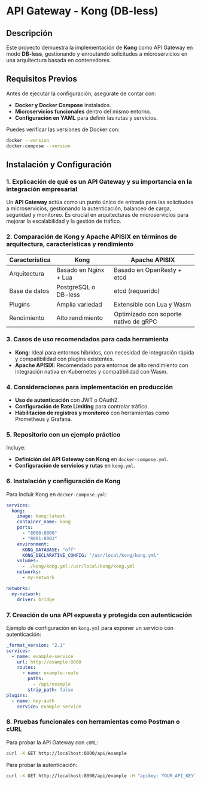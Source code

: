 # API Gateway - Kong (DB-less)

## **Descripción**
Este proyecto demuestra la implementación de **Kong** como API Gateway en modo **DB-less**, gestionando y enroutando solicitudes a microservicios en una arquitectura basada en contenedores.

## **Requisitos Previos**

Antes de ejecutar la configuración, asegúrate de contar con:

- **Docker y Docker Compose** instalados.
- **Microservicios funcionales** dentro del mismo entorno.
- **Configuración en YAML** para definir las rutas y servicios.

Puedes verificar las versiones de Docker con:
```sh
docker --version
docker-compose --version
```

## **Instalación y Configuración**

### **1. Explicación de qué es un API Gateway y su importancia en la integración empresarial**
Un **API Gateway** actúa como un punto único de entrada para las solicitudes a microservicios, gestionando la autenticación, balanceo de carga, seguridad y monitoreo. Es crucial en arquitecturas de microservicios para mejorar la escalabilidad y la gestión de tráfico.

### **2. Comparación de Kong y Apache APISIX en términos de arquitectura, características y rendimiento**
| Característica     | Kong                 | Apache APISIX           |
|-------------------|---------------------|-------------------------|
| Arquitectura      | Basado en Nginx + Lua | Basado en OpenResty + etcd |
| Base de datos     | PostgreSQL o DB-less | etcd (requerido) |
| Plugins          | Amplia variedad      | Extensible con Lua y Wasm |
| Rendimiento      | Alto rendimiento     | Optimizado con soporte nativo de gRPC |

### **3. Casos de uso recomendados para cada herramienta**
- **Kong**: Ideal para entornos híbridos, con necesidad de integración rápida y compatibilidad con plugins existentes.
- **Apache APISIX**: Recomendado para entornos de alto rendimiento con integración nativa en Kubernetes y compatibilidad con Wasm.

### **4. Consideraciones para implementación en producción**
- **Uso de autenticación** con JWT o OAuth2.
- **Configuración de Rate Limiting** para controlar tráfico.
- **Habilitación de registros y monitoreo** con herramientas como Prometheus y Grafana.

### **5. Repositorio con un ejemplo práctico**
Incluye:
- **Definición del API Gateway con Kong** en `docker-compose.yml`.
- **Configuración de servicios y rutas** en `kong.yml`.

### **6. Instalación y configuración de Kong**
Para incluir Kong en `docker-compose.yml`:

```yaml
services:
  kong:
    image: kong:latest
    container_name: kong
    ports:
      - "8000:8000"
      - "8001:8001"
    environment:
      KONG_DATABASE: "off"
      KONG_DECLARATIVE_CONFIG: "/usr/local/kong/kong.yml"
    volumes:
      - ./kong/kong.yml:/usr/local/kong/kong.yml
    networks:
      - my-network

networks:
  my-network:
    driver: bridge
```

### **7. Creación de una API expuesta y protegida con autenticación**
Ejemplo de configuración en `kong.yml` para exponer un servicio con autenticación:

```yaml
_format_version: "2.1"
services:
  - name: example-service
    url: http://example:8080
    routes:
      - name: example-route
        paths:
          - /api/example
        strip_path: false
plugins:
  - name: key-auth
    service: example-service
```

### **8. Pruebas funcionales con herramientas como Postman o cURL**
Para probar la API Gateway con `cURL`:

```sh
curl -X GET http://localhost:8000/api/example
```

Para probar la autenticación:

```sh
curl -X GET http://localhost:8000/api/example -H "apikey: YOUR_API_KEY"
```
